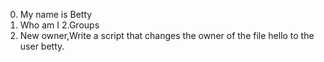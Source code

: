 0. My name is Betty
1. Who am I
2.Groups
3. New owner,Write a script that changes the owner of the file hello to the user betty.
